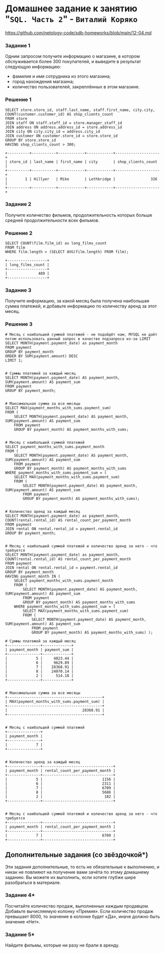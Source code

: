 # Домашнее задание к занятию "`SQL. Часть 2`" - `Виталий Коряко`

https://github.com/netology-code/sdb-homeworks/blob/main/12-04.md


### Задание 1

Одним запросом получите информацию о магазине, в котором обслуживается более 300 покупателей, и выведите в результат следующую информацию: 
- фамилия и имя сотрудника из этого магазина;
- город нахождения магазина;
- количество пользователей, закреплённых в этом магазине.

### Решение 1

```
SELECT store.store_id, staff.last_name, staff.first_name, city.city, COUNT(customer.customer_id) AS shop_clients_count
FROM store
JOIN staff ON staff.staff_id = store.manager_staff_id
JOIN address ON address.address_id = store.address_id
JOIN city ON city.city_id = address.city_id
JOIN customer ON customer.store_id = store.store_id
GROUP BY store.store_id
HAVING shop_clients_count > 300;
```
```
+----------+-----------+------------+------------+--------------------+
| store_id | last_name | first_name | city       | shop_clients_count |
+----------+-----------+------------+------------+--------------------+
|        1 | Hillyer   | Mike       | Lethbridge |                326 |
+----------+-----------+------------+------------+--------------------+
```

### Задание 2

Получите количество фильмов, продолжительность которых больше средней продолжительности всех фильмов.

### Решение 2

```
SELECT COUNT(film.film_id) as long_films_count
FROM film
WHERE film.length > (SELECT AVG(film.length) FROM film);
```
```
+------------------+
| long_films_count |
+------------------+
|              489 |
+------------------+
```

### Задание 3

Получите информацию, за какой месяц была получена наибольшая сумма платежей, и добавьте информацию по количеству аренд за этот месяц.

### Решение 3

```
# Месяц с наибольшей суммой платежей - не подойдёт нам, MYSQL не даёт потом использовать данный запрос в качестве подзапроса из-за LIMIT
SELECT MONTH(payment.payment_date) as payment_month
FROM payment
GROUP BY payment_month
ORDER BY SUM(payment.amount) DESC
LIMIT 1;


# Суммы платежей за каждый месяц
SELECT MONTH(payment.payment_date) AS payment_month, SUM(payment.amount) AS payment_sum
FROM payment
GROUP BY payment_month;


# Максимальная сумма за все месяцы
SELECT MAX(payment_months_with_sums.payment_sum)
FROM (
    SELECT MONTH(payment.payment_date) AS payment_month, SUM(payment.amount) AS payment_sum
    FROM payment
    GROUP BY payment_month) AS payment_months_with_sums;


# Месяц с наибольшей суммой платежей
SELECT payment_months_with_sums.payment_month
FROM (
    SELECT MONTH(payment.payment_date) AS payment_month, SUM(payment.amount) AS payment_sum
    FROM payment
    GROUP BY payment_month) AS payment_months_with_sums
WHERE payment_months_with_sums.payment_sum = (
    SELECT MAX(payment_months_with_sums.payment_sum)
    FROM (
        SELECT MONTH(payment.payment_date) AS payment_month, SUM(payment.amount) AS payment_sum
        FROM payment
        GROUP BY payment_month) AS payment_months_with_sums);


# Количество аренд за каждый месяц
SELECT MONTH(payment.payment_date) as payment_month, COUNT(rental.rental_id) AS rental_count_per_payment_month
FROM payment
JOIN rental ON rental.rental_id = payment.rental_id
GROUP BY payment_month;


# Месяц с наибольшей суммой платежей и количество аренд за него - что требуется
SELECT MONTH(payment.payment_date) as payment_month, COUNT(rental.rental_id) AS rental_count_per_payment_month
FROM payment
JOIN rental ON rental.rental_id = payment.rental_id
GROUP BY payment_month
HAVING payment_month IN (
    SELECT payment_months_with_sums.payment_month
    FROM (
        SELECT MONTH(payment.payment_date) AS payment_month, SUM(payment.amount) AS payment_sum
        FROM payment
        GROUP BY payment_month) AS payment_months_with_sums
    WHERE payment_months_with_sums.payment_sum = (
        SELECT MAX(payment_months_with_sums.payment_sum)
        FROM (
            SELECT MONTH(payment.payment_date) AS payment_month, SUM(payment.amount) AS payment_sum
            FROM payment
            GROUP BY payment_month) AS payment_months_with_sums) );
```

```
# Суммы платежей за каждый месяц
+---------------+-------------+
| payment_month | payment_sum |
+---------------+-------------+
|             5 |     4823.44 |
|             6 |     9629.89 |
|             7 |    28368.91 |
|             8 |    24070.14 |
|             2 |      514.18 |
+---------------+-------------+


# Максимальная сумма за все месяцы
+-------------------------------------------+
| MAX(payment_months_with_sums.payment_sum) |
+-------------------------------------------+
|                                  28368.91 |
+-------------------------------------------+


# Месяц с наибольшей суммой платежей
+---------------+
| payment_month |
+---------------+
|             7 |
+---------------+


# Количество аренд за каждый месяц
+---------------+--------------------------------+
| payment_month | rental_count_per_payment_month |
+---------------+--------------------------------+
|             5 |                           1156 |
|             6 |                           2311 |
|             7 |                           6709 |
|             8 |                           5686 |
|             2 |                            182 |
+---------------+--------------------------------+


# Месяц с наибольшей суммой платежей и количество аренд за него - что требуется
+---------------+--------------------------------+
| payment_month | rental_count_per_payment_month |
+---------------+--------------------------------+
|             7 |                           6709 |
+---------------+--------------------------------+
```

## Дополнительные задания (со звёздочкой*)
Эти задания дополнительные, то есть не обязательные к выполнению, и никак не повлияют на получение вами зачёта по этому домашнему заданию. Вы можете их выполнить, если хотите глубже шире разобраться в материале.

### Задание 4*

Посчитайте количество продаж, выполненных каждым продавцом. Добавьте вычисляемую колонку «Премия». Если количество продаж превышает 8000, то значение в колонке будет «Да», иначе должно быть значение «Нет».

### Задание 5*

Найдите фильмы, которые ни разу не брали в аренду.